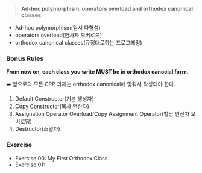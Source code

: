 > **Ad-hoc polymorphism, operators overload and orthodox canonical classes**
- Ad-hoc polymorphism(임시 다형성)
- operators overload(연사자 오버로드)
- orthodox canonical classes(규정대로하는 프로그래밍)

### Bonus Rules
**From now on, each class you write MUST be in orthodox canocial form.**

➡️ 앞으로의 모든 CPP 과제는 orthodox canonical에 맞춰서 작성돼야 한다.

1. Default Constructor(기본 생성자)
2. Copy Constructor(복사 연산자)
3. Assignation Operator Overload/Copy Assignment Operator(할당 연산자 오버로딩)
4. Destructor(소멸자)

### Exercise
- Exercise 00: My First Orthodox Class
- Exercise 01:
